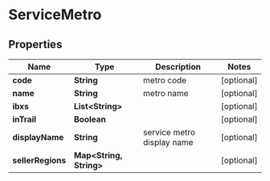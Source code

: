 

# ServiceMetro


## Properties

| Name | Type | Description | Notes |
|------------ | ------------- | ------------- | -------------|
|**code** | **String** | metro code |  [optional] |
|**name** | **String** | metro name |  [optional] |
|**ibxs** | **List&lt;String&gt;** |  |  [optional] |
|**inTrail** | **Boolean** |  |  [optional] |
|**displayName** | **String** | service metro display name |  [optional] |
|**sellerRegions** | **Map&lt;String, String&gt;** |  |  [optional] |



